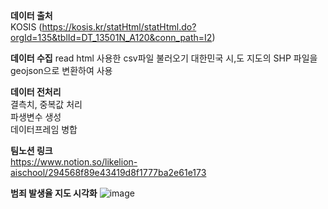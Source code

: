 **데이터 출처**  
KOSIS (https://kosis.kr/statHtml/statHtml.do?orgId=135&tblId=DT_13501N_A120&conn_path=I2)  
  
**데이터 수집**
read html 사용한 csv파일 불러오기
대한민국 시,도 지도의 SHP 파일을 geojson으로 변환하여 사용  

**데이터 전처리**  
결측치, 중복값 처리  
파생변수 생성  
데이터프레임 병합  

**팀노션 링크**  
https://www.notion.so/likelion-aischool/294568f89e43419d8f1777ba2e61e173
  
**범죄 발생율 지도 시각화**
![image](https://user-images.githubusercontent.com/105341847/201290107-f7ddbe52-857b-4691-98e1-464b062ac5b5.png)
  

  
